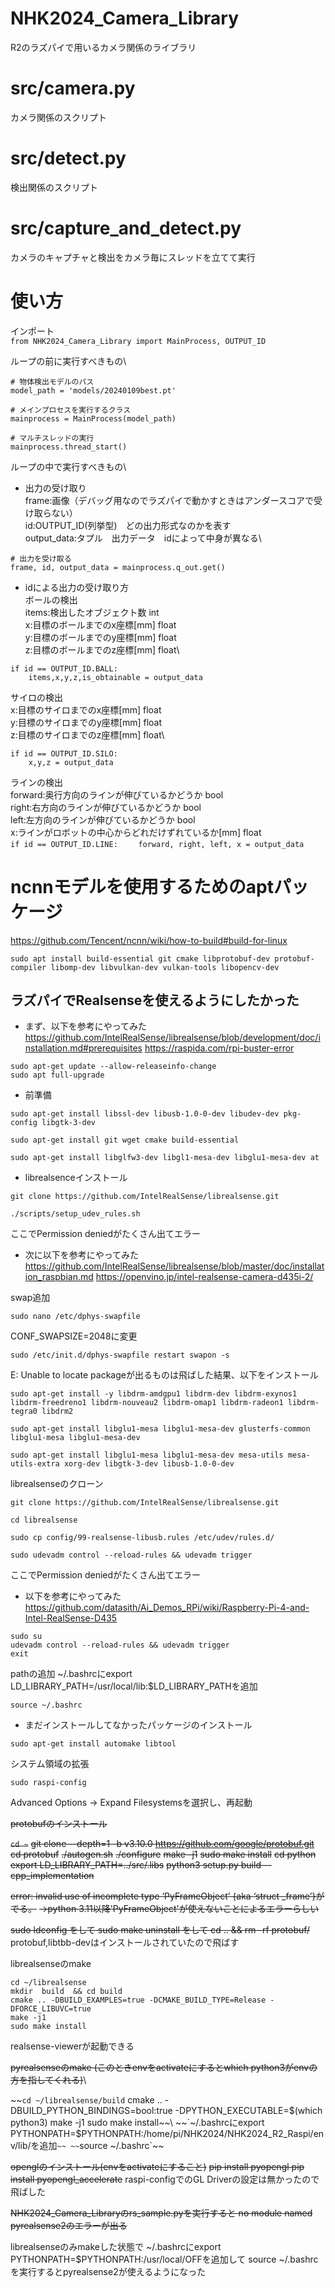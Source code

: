 # NHK2024_Camera_Library
R2のラズパイで用いるカメラ関係のライブラリ

# src/camera.py
カメラ関係のスクリプト

# src/detect.py
検出関係のスクリプト

# src/capture_and_detect.py
カメラのキャプチャと検出をカメラ毎にスレッドを立てて実行

# 使い方
インポート\
`from NHK2024_Camera_Library import MainProcess, OUTPUT_ID`

ループの前に実行すべきもの\
```
# 物体検出モデルのパス
model_path = 'models/20240109best.pt'

# メインプロセスを実行するクラス
mainprocess = MainProcess(model_path)

# マルチスレッドの実行
mainprocess.thread_start()
```

ループの中で実行すべきもの\
- 出力の受け取り\
frame:画像（デバッグ用なのでラズパイで動かすときはアンダースコアで受け取らない）\
id:OUTPUT_ID(列挙型)　どの出力形式なのかを表す\
output_data:タプル　出力データ　idによって中身が異なる\

```
# 出力を受け取る
frame, id, output_data = mainprocess.q_out.get()
```

- idによる出力の受け取り方\
ボールの検出\
items:検出したオブジェクト数  int\
x:目標のボールまでのx座標[mm] float\
y:目標のボールまでのy座標[mm] float\
z:目標のボールまでのz座標[mm] float\
```
if id == OUTPUT_ID.BALL:
    items,x,y,z,is_obtainable = output_data
```
サイロの検出\
x:目標のサイロまでのx座標[mm] float\
y:目標のサイロまでのy座標[mm] float\
z:目標のサイロまでのz座標[mm] float\
```
if id == OUTPUT_ID.SILO:
    x,y,z = output_data
```

ラインの検出\
forward:奥行方向のラインが伸びているかどうか bool\
right:右方向のラインが伸びているかどうか bool\
left:左方向のラインが伸びているかどうか bool\
x:ラインがロボットの中心からどれだけずれているか[mm] float\
`if id == OUTPUT_ID.LINE:`
`    forward, right, left, x = output_data`

# ncnnモデルを使用するためのaptパッケージ
https://github.com/Tencent/ncnn/wiki/how-to-build#build-for-linux
```
sudo apt install build-essential git cmake libprotobuf-dev protobuf-compiler libomp-dev libvulkan-dev vulkan-tools libopencv-dev
```

## ラズパイでRealsenseを使えるようにしたかった
- まず、以下を参考にやってみた\
https://github.com/IntelRealSense/librealsense/blob/development/doc/installation.md#prerequisites
https://raspida.com/rpi-buster-error

```
sudo apt-get update --allow-releaseinfo-change
sudo apt full-upgrade
```

- 前準備
```
sudo apt-get install libssl-dev libusb-1.0-0-dev libudev-dev pkg-config libgtk-3-dev
```
```
sudo apt-get install git wget cmake build-essential
```
```
sudo apt-get install libglfw3-dev libgl1-mesa-dev libglu1-mesa-dev at
```
- librealsenceインストール
```
git clone https://github.com/IntelRealSense/librealsense.git
```
```
./scripts/setup_udev_rules.sh
```
ここでPermission deniedがたくさん出てエラー

- 次に以下を参考にやってみた\
https://github.com/IntelRealSense/librealsense/blob/master/doc/installation_raspbian.md
https://openvino.jp/intel-realsense-camera-d435i-2/

swap追加
```
sudo nano /etc/dphys-swapfile
```
CONF_SWAPSIZE=2048に変更

```
sudo /etc/init.d/dphys-swapfile restart swapon -s
```

E: Unable to locate packageが出るものは飛ばした結果、以下をインストール
```
sudo apt-get install -y libdrm-amdgpu1 libdrm-dev libdrm-exynos1 libdrm-freedreno1 libdrm-nouveau2 libdrm-omap1 libdrm-radeon1 libdrm-tegra0 libdrm2

sudo apt-get install libglu1-mesa libglu1-mesa-dev glusterfs-common libglu1-mesa libglu1-mesa-dev

sudo apt-get install libglu1-mesa libglu1-mesa-dev mesa-utils mesa-utils-extra xorg-dev libgtk-3-dev libusb-1.0-0-dev
```

librealsenseのクローン
```
git clone https://github.com/IntelRealSense/librealsense.git

cd librealsense

sudo cp config/99-realsense-libusb.rules /etc/udev/rules.d/ 

sudo udevadm control --reload-rules && udevadm trigger 
```

ここでPermission deniedがたくさん出てエラー

- 以下を参考にやってみた\
https://github.com/datasith/Ai_Demos_RPi/wiki/Raspberry-Pi-4-and-Intel-RealSense-D435

```
sudo su
udevadm control --reload-rules && udevadm trigger
exit
```

pathの追加
~/.bashrcにexport LD_LIBRARY_PATH=/usr/local/lib:$LD_LIBRARY_PATHを追加
```
source ~/.bashrc 
```

- まだインストールしてなかったパッケージのインストール
```
sudo apt-get install automake libtool
```

システム領域の拡張
```
sudo raspi-config
```
Advanced Options -> Expand Filesystemsを選択し、再起動

~~protobufのインストール~~

~~`cd ~`~~
~~git clone --depth=1 -b v3.10.0 https://github.com/google/protobuf.git~~
~~cd protobuf~~
~~./autogen.sh~~
~~./configure~~
~~make -j1~~
~~sudo make install~~
~~cd python~~
~~export LD_LIBRARY_PATH=../src/.libs~~
~~python3 setup.py build --cpp_implementation~~

~~error: invalid use of incomplete type ‘PyFrameObject’ {aka ‘struct _frame’}がでる。~~
~~->python 3.11以降'PyFrameObject'が使えないことによるエラーらしい~~

~~sudo ldconfig をして sudo make uninstall をして cd .. && rm -rf protobuf/~~\
protobuf,libtbb-devはインストールされていたので飛ばす

librealsenseのmake
```
cd ~/librealsense
mkdir  build  && cd build
cmake .. -DBUILD_EXAMPLES=true -DCMAKE_BUILD_TYPE=Release -DFORCE_LIBUVC=true
make -j1
sudo make install
```
realsense-viewerが起動できる

~~pyrealsenseのmake
(このときenvをactivateにするとwhich python3がenvの方を指してくれる)~~\

~~`cd ~/librealsense/build`
cmake .. -DBUILD_PYTHON_BINDINGS=bool:true -DPYTHON_EXECUTABLE=$(which python3)
make -j1
sudo make install~~\
~~`~/.bashrcにexport PYTHONPATH=$PYTHONPATH:/home/pi/NHK2024/NHK2024_R2_Raspi/env/lib/を追加`~~
~~`source ~/.bashrc`~~

~~openglのインストール(envをactivateにすること)~~
~~pip install pyopengl
pip install pyopengl_accelerate~~
raspi-configでのGL Driverの設定は無かったので飛ばした

~~NHK2024_Camera_Libraryのrs_sample.pyを実行すると
no module named pyrealsense2のエラーが出る~~

librealsenseのみmakeした状態で
~/.bashrcにexport PYTHONPATH=$PYTHONPATH:/usr/local/OFFを追加して
source ~/.bashrcを実行するとpyrealsense2が使えるようになった
